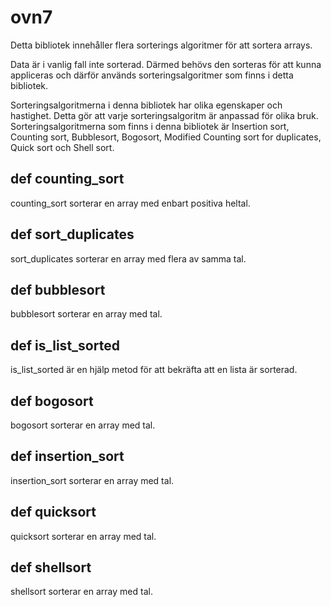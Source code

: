 
# ovn7
Detta bibliotek innehåller flera sorterings algoritmer för att sortera arrays.

Data är i vanlig fall inte sorterad. Därmed behövs den sorteras för att kunna appliceras och därför används sorteringsalgoritmer som finns i detta bibliotek.

Sorteringsalgoritmerna i denna bibliotek har olika egenskaper och hastighet. Detta gör att varje sorteringsalgoritm är anpassad för olika bruk. Sorteringsalgoritmerna som finns i denna bibliotek är Insertion sort, Counting sort, Bubblesort, Bogosort, Modified Counting sort for duplicates, Quick sort och Shell sort.

## def counting_sort
counting_sort sorterar en array med enbart positiva heltal.

## def sort_duplicates
sort_duplicates sorterar en array med flera av samma tal.

## def bubblesort
bubblesort sorterar en array med tal.

## def is_list_sorted
is_list_sorted är en hjälp metod för att bekräfta att en lista är sorterad.

## def bogosort
bogosort sorterar en array med tal.

## def insertion_sort
insertion_sort sorterar en array med tal.

## def quicksort
quicksort sorterar en array med tal.

## def shellsort
shellsort sorterar en array med tal.
